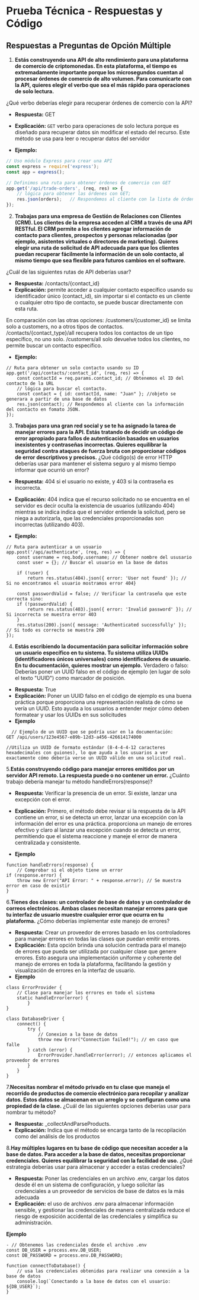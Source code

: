 # Prueba Técnica - Respuestas y Código

## Respuestas a Preguntas de Opción Múltiple

1. **Estás construyendo una API de alto rendimiento para una plataforma de comercio de criptomonedas. En esta plataforma, el tiempo es extremadamente importante porque los microsegundos cuentan al procesar órdenes de comercio de alto volumen. Para comunicarte con la API, quieres elegir el verbo que sea el más rápido para operaciones de solo lectura.**

¿Qué verbo deberías elegir para recuperar órdenes de comercio con la API?
   - **Respuesta:** GET
   - **Explicación:** `GET` verbo para operaciones de solo lectura porque es diseñado para recuperar datos sin modificar el estado del recurso. Este método se usa para leer o recuperar datos del servidor
     
- **Ejemplo:**
  
```javascript
// Uso módulo Express para crear una API
const express = require('express');
const app = express();

// Definimos una ruta para obtener órdenes de comercio con GET
app.get('/api/trade-orders', (req, res) => {
    // lógica para obtener las órdenes con GET;
    res.json(orders);   // Respondemos al cliente con la lista de órdenes de json.
});
```
2. **Trabajas para una empresa de Gestión de Relaciones con Clientes (CRM). Los clientes de la empresa acceden al CRM a través de una API RESTful. El CRM permite a los clientes agregar información de contacto para clientes, prospectos y personas relacionadas (por ejemplo, asistentes virtuales o directores de marketing). Quieres elegir una ruta de solicitud de API adecuada para que los clientes puedan recuperar fácilmente la información de un solo contacto, al mismo tiempo que sea flexible para futuros cambios en el software.**

¿Cuál de las siguientes rutas de API deberías usar?
   - **Respuesta:** /contacts/{contact_id}
   - **Explicación:** permite acceder a cualquier contacto específico usando su identificador único (contact_id), sin importar si el contacto es un cliente o cualquier otro tipo de contacto, se puede buscar directamente con esta ruta.

En comparación con las otras opciones:
/customers/{customer_id} se limita solo a customers, no a otros tipos de contactos.
/contacts/{contact_type}/all recupera todos los contactos de un tipo específico, no uno solo.
/customers/all solo devuelve todos los clientes, no permite buscar un contacto específico.

- **Ejemplo:**
```
// Ruta para obtener un solo contacto usando su ID
app.get('/api/contacts/:contact_id', (req, res) => {
    const contactId = req.params.contact_id; // Obtenemos el ID del contacto de la URL
    // lógica para buscar el contacto.
    const contact = { id: contactId, name: "Juan" }; //objeto se generara a partir de una base de datos 
    res.json(contact); // Respondemos al cliente con la información del contacto en fomato JSON.
});
```
3. **Trabajas para una gran red social y se te ha asignado la tarea de manejar errores para la API. Estás tratando de decidir un código de error apropiado para fallos de autenticación basados en usuarios inexistentes y contraseñas incorrectas. Quieres equilibrar la seguridad contra ataques de fuerza bruta con proporcionar códigos de error descriptivos y precisos.**
¿Qué código(s) de error HTTP deberías usar para mantener el sistema seguro y al mismo tiempo informar que ocurrió un error?

- **Respuesta:** 404 si el usuario no existe, y 403 si la contraseña es incorrecta.
- **Explicación:**  404 indica que el recurso solicitado no se encuentra en el servidor es decir oculta la existencia de usuarios (utilizando 404) mientras se indica indica que el servidor entiende la solicitud, pero se niega a autorizarla, que las credenciales proporcionadas son incorrectas (utilizando 403). 

- **Ejemplo:**
```
// Ruta para autenticar a un usuario
app.post('/api/authenticate', (req, res) => {
    const username = req.body.username; // Obtener nombre del ususario
    const user = {}; // Buscar el usuario en la base de datos

    if (!user) {
        return res.status(404).json({ error: 'User not found' }); // Si no encontramos el usuario mostramos error 404}

    const passwordValid = false; // Verificar la contraseña que este correcta sino:
    if (!passwordValid) {
        return res.status(403).json({ error: 'Invalid password' }); // Si incorrecta se muestra error 403
    }
    res.status(200).json({ message: 'Authenticated successfully' }); // Si todo es correcto se muestra 200
});
```
4. **Estás escribiendo la documentación para solicitar información sobre un usuario específico en tu sistema. Tu sistema utiliza UUIDs (identificadores únicos universales) como identificadores de usuario. En tu documentación, quieres mostrar un ejemplo.**
Verdadero o falso: Deberías poner un UUID falso en el código de ejemplo (en lugar de solo el texto "UUID") como marcador de posición.

- **Respuesta:** True
- **Explicación:** Poner un UUID falso en el código de ejemplo es una buena práctica porque proporciona una representación realista de cómo se vería un UUID. Esto ayuda a los usuarios a entender mejor cómo deben formatear y usar los UUIDs en sus solicitudes
- **Ejemplo**

```
  // Ejemplo de un UUID que se podría usar en la documentación:
GET /api/users/123e4567-e89b-12d3-a456-426614174000

//Utiliza un UUID de formato estándar (8-4-4-4-12 caracteres hexadecimales con guiones), lo que ayuda a los usuarios a ver exactamente cómo debería verse un UUID válido en una solicitud real.
```
5.**Estás construyendo código para manejar errores emitidos por un servidor API remoto. La respuesta puede o no contener un error.**
¿Cuánto trabajo debería manejar tu método handleErrors(response)?

- **Respuesta:** Verificar la presencia de un error. Si existe, lanzar una excepción con el error.
- **Explicación:** Primero, el método debe revisar si la respuesta de la API contiene un error, si se detecta un error, lanzar una excepción con la información del error es una práctica. proporciona un manejo de errores efectivo y claro al lanzar una excepción cuando se detecta un error, permitiendo que el sistema reaccione y maneje el error de manera centralizada y consistente.
  
- **Ejemplo**
```
function handleErrors(response) {
    // Comprobar si el objeto tiene un error
if (response.error) {
    throw new Error("API Error: " + response.error); // Se muestra error en caso de existir
}

```

6.**Tienes dos clases: un controlador de base de datos y un controlador de correos electrónicos. Ambas clases necesitan manejar errores para que tu interfaz de usuario muestre cualquier error que ocurra en tu plataforma.**
¿Cómo deberías implementar este manejo de errores?
- **Respuesta:** Crear un proveedor de errores basado en los controladores para manejar errores en todas las clases que puedan emitir errores.
- **Explicación:** Esta opción brinda una solución centrada para el manejo de errores que pueda ser utilizada por cualquier clase que genere errores. Esto asegura una implementación uniforme y coherente del manejo de errores en toda la plataforma, facilitando la gestión y visualización de errores en la interfaz de usuario.
- **Ejemplo**

```
class ErrorProvider {
    // Clase para manejar los errores en todo el sistema
    static handleError(error) {
        }
}

class DatabaseDriver {
    connect() {
        try {
            // Conexion a la base de datos
            throw new Error("Connection failed!"); // en caso que falle
        } catch (error) {
            ErrorProvider.handleError(error); // entonces aplicamos el proveedor de errores
        }
    }
}

```

7.**Necesitas nombrar el método privado en tu clase que maneja el recorrido de productos de comercio electrónico para recopilar y analizar datos. Estos datos se almacenan en un arreglo y se configuran como una propiedad de la clase.**
¿Cuál de las siguientes opciones deberías usar para nombrar tu método?
- **Respuesta:** _collectAndParseProducts.
- **Explicación:** Indica que el método se encarga tanto de la recopilación como del análisis de los productos

8.**Hay múltiples lugares en tu base de código que necesitan acceder a la base de datos. Para acceder a la base de datos, necesitas proporcionar credenciales. Quieres equilibrar la seguridad con la facilidad de uso.**
¿Qué estrategia deberías usar para almacenar y acceder a estas credenciales?
- **Respuesta:** Poner las credenciales en un archivo .env, cargar los datos desde él en un sistema de configuración, y luego solicitar las credenciales a un proveedor de servicios de base de datos es la más adecuada
- **Explicación:** el uso de archivos .env para almacenar información sensible, y gestionar las credenciales de manera centralizada reduce el riesgo de exposición accidental de las credenciales y simplifica su administración.
  
**Ejemplo**
```
- // Obtenemos las credenciales desde el archivo .env
const DB_USER = process.env.DB_USER;
const DB_PASSWORD = process.env.DB_PASSWORD;

function connectToDatabase() {
    // usa las credenciales obtenidas para realizar una conexión a la base de datos
    console.log(`Conectando a la base de datos con el usuario: ${DB_USER}`);
}
```

